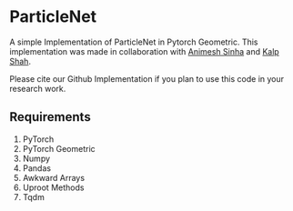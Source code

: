 # ParticleNet
A simple Implementation of ParticleNet in Pytorch Geometric. This implementation was made in collaboration with [Animesh Sinha](https://github.com/AnimeshSinha1309) and [Kalp Shah](https://github.com/Blizzard57). 

Please cite our Github Implementation if you plan to use this code in your research work. 

## Requirements
1. PyTorch
2. PyTorch Geometric
3. Numpy
4. Pandas
5. Awkward Arrays
6. Uproot Methods
7. Tqdm




